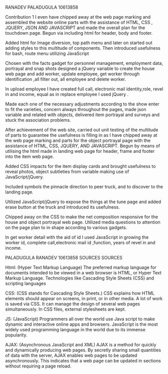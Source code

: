 RANADEV PALADUGULA
10613858


Contribution 1 
I even have chipped away at the web page marking and assembled the website online parts with the assistance of HTML, CSS , JQUERY, JSON AND JAVASCRIPT and made the overall plan for the touchdown page. Begun via including html for header, body and footer.

Added html for Image diversion, top path menu and later on started out adding styles to this multitude of components. Then introduced usefulness for bash, route menu utilizing JavaScript

Chosen with the facts gadget for personnel management, employment data, portrayal  and snap shots designed a jQuery variable to create the house web page and add worker, update employee, get worker through identification ,all filter out, all employee and delete worker.

In upload employee I have created full call, electronic mail identity,role, revel in and income, equal as in replace employee I used jQuery .

Made each one of the necessary adjustments according to the show enter to fit the varieties, concern always throughout the pages, made  json variable and related with objects, delivered item portrayal and surveys and stuck the association problems.

 After achievement of the web site, carried out unit testing of the multitude of parts to guarantee the usefulness is filling in as I have chipped away at the web page marking and parts for the object portrayal page with the assistance of HTML, CSS, JQUERY,  AND JAVASCRIPT. Begun by means of utilising the html made in landing web page for header, frame and footer into the item web page.

Added CSS impacts for the item display cards and brought usefulness to reveal photos, object subtleties from variable making use of JavaScript/jQuery.

Included symbols the pinnacle direction to peer truck, and to discover to the landing page.

Utilized JavaScript/jQuery to expose the things at the tune page and added erase button at the truck and introduced its usefulness.

Chipped away on the CSS to make the net composition responsive for the house and object portrayal web page. Utilized media questions to attention on the page plan to in shape according to various gadgets.

In get worker detail with the aid of id I used JavaScript in growing the worker id, complete call,electronic mail id ,function, years of revel in and income.

PALADUGULA RANADEV
10613858
SOURCES
SOURCES

Html: (Hyper Text Markup Language) The preferred markup language for documents intended to be viewed in a web browser is HTML, or Hyper Text Markup Language. Technologies like Cascading Style Sheets (CSS) and scripting languages

CSS: (CSS stands for Cascading Style Sheets.)
CSS explains how HTML elements should appear on screens, in print, or in other media.
A lot of work is saved via CSS. It can manage the design of several web pages simultaneously.
In CSS files, external stylesheets are kept.

JS: (JavaScript) Programmers all over the world use Java script to make dynamic and interactive online apps and browsers. JavaScript is the most widely used programming language in the world due to its immense popularity.

AJAX: (Asynchronous JavaScript and XML) AJAX is a method for quickly and dynamically producing web pages. By secretly sharing small quantities of data with the server, AJAX enables web pages to be updated asynchronously. This indicates that a web page can be updated in sections without requiring a page reload.

